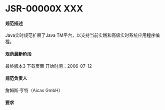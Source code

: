 # JSR-00000X XXX


#### 规范描述

Java实时规范扩展了Java TM平台，以支持当前实践和高级实时系统应用程序编程。

#### 规范最新阶段 

最终版本3	下载页面	开始时间：2006-07-12	

#### 规范负责人

詹姆斯·亨特（Aicas GmbH）


#### 要求